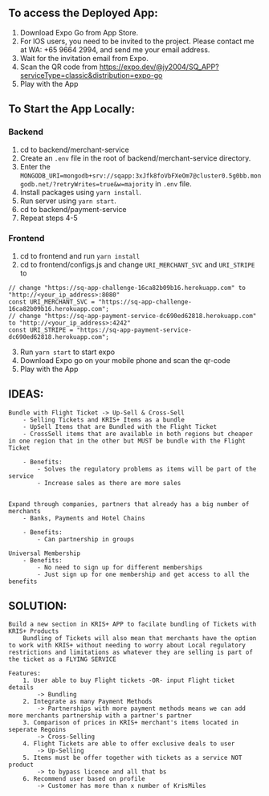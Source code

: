 
## To access the Deployed App:
1. Download Expo Go from App Store.
2. For IOS users, you need to be invited to the project. Please contact me at WA: +65 9664 2994, and send me your email address.
3. Wait for the invitation email from Expo.
4. Scan the QR code from https://expo.dev/@jy2004/SQ_APP?serviceType=classic&distribution=expo-go
5. Play with the App

## To Start the App Locally:
### Backend
1. cd to backend/merchant-service
2. Create an `.env` file in the root of backend/merchant-service directory.
3. Enter the `MONGODB_URI=mongodb+srv://sqapp:3xJfk8foVbFXeOm7@cluster0.5g0bb.mongodb.net/?retryWrites=true&w=majority` in `.env` file.
4. Install packages using `yarn install`.
5. Run server using `yarn start`.
6. cd to backend/payment-service
7. Repeat steps 4-5
### Frontend
1. cd to frontend and run `yarn install`
2. cd to frontend/configs.js and change `URI_MERCHANT_SVC` and `URI_STRIPE` to
```
// change "https://sq-app-challenge-16ca82b09b16.herokuapp.com" to "http://<your_ip_address>:8080"
const URI_MERCHANT_SVC = "https://sq-app-challenge-16ca82b09b16.herokuapp.com";
// change "https://sq-app-payment-service-dc690ed62818.herokuapp.com" to "http://<your_ip_address>:4242"
const URI_STRIPE = "https://sq-app-payment-service-dc690ed62818.herokuapp.com";
```
3. Run `yarn start` to start expo
4. Download Expo go on your mobile phone and scan the qr-code
5. Play with the App


## IDEAS:

	Bundle with Flight Ticket -> Up-Sell & Cross-Sell
		- Selling Tickets and KRIS+ Items as a bundle
		- UpSell Items that are Bundled with the Flight Ticket
		- CrossSell items that are available in both regions but cheaper in one region that in the other but MUST be bundle with the Flight Ticket

		- Benefits:
			- Solves the regulatory problems as items will be part of the service
			- Increase sales as there are more sales 


	Expand through companies, partners that already has a big number of merchants
		- Banks, Payments and Hotel Chains

		- Benefits:
			- Can partnership in groups 

	Universal Membership
		- Benefits:
			- No need to sign up for different memberships
			- Just sign up for one membership and get access to all the benefits


## SOLUTION: 

	Build a new section in KRIS+ APP to facilate bundling of Tickets with KRIS+ Products
		Bundling of Tickets will also mean that merchants have the option to work with KRIS+ without needing to worry about Local regulatory restrictions and limitations as whatever they are selling is part of the ticket as a FLYING SERVICE
	
	Features:
		1. User able to buy Flight tickets -OR- input Flight ticket details
			-> Bundling
		2. Integrate as many Payment Methods 
			-> Partnerships with more payment methods means we can add more merchants partnership with a partner's partner
		3. Comparison of prices in KRIS+ merchant's items located in seperate Regoins 
			-> Cross-Selling
		4. Flight Tickets are able to offer exclusive deals to user 
			-> Up-Selling
		5. Items must be offer together with tickets as a service NOT product 
			-> to bypass licence and all that bs
		6. Recommend user based on profile
			-> Customer has more than x number of KrisMiles
